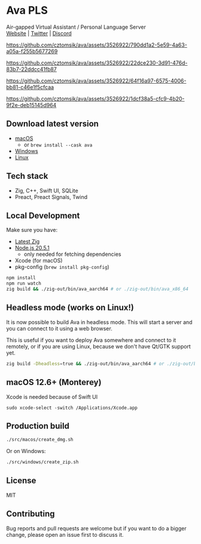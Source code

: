# Ava PLS

Air-gapped Virtual Assistant / Personal Language Server\
[Website](https://avapls.com) | [Twitter](https://twitter.com/cztomsik) | [Discord](https://discord.gg/C47qUJPkkf)

https://github.com/cztomsik/ava/assets/3526922/790dd1a2-5e59-4a63-a05a-f255b5677269

https://github.com/cztomsik/ava/assets/3526922/22dce230-3d91-476d-83b7-22ddcc41fb87

https://github.com/cztomsik/ava/assets/3526922/64f16a97-6575-4006-bb81-c46e1f5cfcaa

https://github.com/cztomsik/ava/assets/3526922/1dcf38a5-cfc9-4b20-9f2e-deb15145d964

## Download latest version

- [macOS](https://s3.amazonaws.com/www.avapls.com/Ava_2024-04-21.dmg)
  - or `brew install --cask ava`
- [Windows](https://s3.amazonaws.com/www.avapls.com/ava_x86_64_2024-04-21.zip)
- [Linux](https://github.com/cztomsik/ava/actions/runs/8774096132#artifacts)

## Tech stack

- Zig, C++, Swift UI, SQLite
- Preact, Preact Signals, Twind

## Local Development

Make sure you have:

- [Latest Zig](https://ziglang.org/download/)
- [Node.js 20.5.1](https://nodejs.org/)
  - only needed for fetching dependencies
- Xcode (for macOS)
- pkg-config (`brew install pkg-config`)

```bash
npm install
npm run watch
zig build && ./zig-out/bin/ava_aarch64 # or ./zig-out/bin/ava_x86_64
```

## Headless mode (works on Linux!)

It is now possible to build Ava in headless mode. This will start a server
and you can connect to it using a web browser.

This is useful if you want to deploy Ava somewhere and connect to it remotely,
or if you are using Linux, because we don't have Qt/GTK support yet.

```bash
zig build -Dheadless=true && ./zig-out/bin/ava_aarch64 # or ./zig-out/bin/ava_x86_64
```

## macOS 12.6+ (Monterey)

Xcode is needed because of Swift UI

```
sudo xcode-select -switch /Applications/Xcode.app
```

## Production build

```bash
./src/macos/create_dmg.sh
```

Or on Windows:

```bash
./src/windows/create_zip.sh
```

## License

MIT

## Contributing

Bug reports and pull requests are welcome but if you want to do a bigger change, please open an issue first to discuss it.
